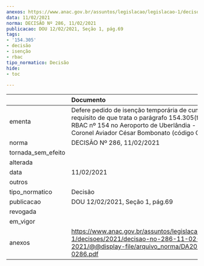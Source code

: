 ```yaml
---
anexos: https://www.anac.gov.br/assuntos/legislacao/legislacao-1/decisoes/2021/decisao-no-286-11-02-2021/@@display-file/arquivo_norma/DA2021-0286.pdf
data: 11/02/2021
norma: DECISÃO Nº 286, 11/02/2021
publicacao: DOU 12/02/2021, Seção 1, pág.69
tags:
- '154.305'
- decisão
- isenção
- rbac
tipo_normatico: Decisão
hide: 
- toc 
 
---
```


|                    | Documento                                                                                                                                                                                                          |
|:-------------------|:-------------------------------------------------------------------------------------------------------------------------------------------------------------------------------------------------------------------|
| ementa             | Defere pedido de isenção temporária de cumprimento do requisito de que trata o parágrafo 154.305(f)(1)(i) do RBAC nº 154 no Aeroporto de Uberlândia - Tenente Coronel Aviador César Bombonato (código OACI: SBUL). |
| norma              | DECISÃO Nº 286, 11/02/2021                                                                                                                                                                                         |
| tornada_sem_efeito |                                                                                                                                                                                                                    |
| alterada           |                                                                                                                                                                                                                    |
| data               | 11/02/2021                                                                                                                                                                                                         |
| outros             |                                                                                                                                                                                                                    |
| tipo_normatico     | Decisão                                                                                                                                                                                                            |
| publicacao         | DOU 12/02/2021, Seção 1, pág.69                                                                                                                                                                                    |
| revogada           |                                                                                                                                                                                                                    |
| em_vigor           |                                                                                                                                                                                                                    |
| anexos             | https://www.anac.gov.br/assuntos/legislacao/legislacao-1/decisoes/2021/decisao-no-286-11-02-2021/@@display-file/arquivo_norma/DA2021-0286.pdf                                                                      |